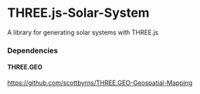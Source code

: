 THREE.js-Solar-System
=====================

A library for generating solar systems with THREE.js


### Dependencies

#### THREE.GEO
https://github.com/scottbyrns/THREE.GEO-Geospatial-Mapping